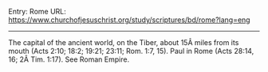 Entry: Rome
URL: https://www.churchofjesuschrist.org/study/scriptures/bd/rome?lang=eng

---

The capital of the ancient world, on the Tiber, about 15Â miles from its mouth (Acts 2:10; 18:2; 19:21; 23:11; Rom. 1:7, 15). Paul in Rome (Acts 28:14, 16; 2Â Tim. 1:17). See Roman Empire.
